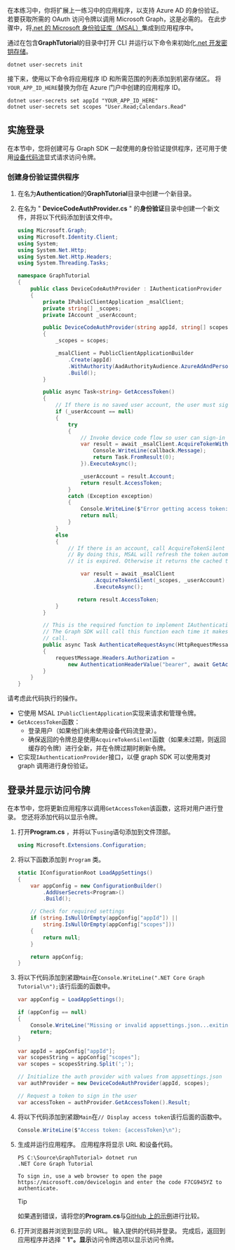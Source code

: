 <!-- markdownlint-disable MD002 MD041 -->

在本练习中，你将扩展上一练习中的应用程序，以支持 Azure AD 的身份验证。 若要获取所需的 OAuth 访问令牌以调用 Microsoft Graph，这是必需的。 在此步骤中，将[.net 的 Microsoft 身份验证库（MSAL）](https://github.com/AzureAD/microsoft-authentication-library-for-dotnet)集成到应用程序中。

通过在包含**GraphTutorial**的目录中打开 CLI 并运行以下命令来初始化[.net 开发密钥存储](https://docs.microsoft.com/aspnet/core/security/app-secrets)。

```Shell
dotnet user-secrets init
```

接下来，使用以下命令将应用程序 ID 和所需范围的列表添加到机密存储区。 将`YOUR_APP_ID_HERE`替换为你在 Azure 门户中创建的应用程序 ID。

```Shell
dotnet user-secrets set appId "YOUR_APP_ID_HERE"
dotnet user-secrets set scopes "User.Read;Calendars.Read"
```

## <a name="implement-sign-in"></a>实施登录

在本节中，您将创建可与 Graph SDK 一起使用的身份验证提供程序，还可用于使用[设备代码流](https://docs.microsoft.com/azure/active-directory/develop/v2-oauth2-device-code)显式请求访问令牌。

### <a name="create-an-authentication-provider"></a>创建身份验证提供程序

1. 在名为**Authentication**的**GraphTutorial**目录中创建一个新目录。
1. 在名为 " **DeviceCodeAuthProvider.cs** " 的**身份验证**目录中创建一个新文件，并将以下代码添加到该文件中。

    ```csharp
    using Microsoft.Graph;
    using Microsoft.Identity.Client;
    using System;
    using System.Net.Http;
    using System.Net.Http.Headers;
    using System.Threading.Tasks;

    namespace GraphTutorial
    {
        public class DeviceCodeAuthProvider : IAuthenticationProvider
        {
            private IPublicClientApplication _msalClient;
            private string[] _scopes;
            private IAccount _userAccount;

            public DeviceCodeAuthProvider(string appId, string[] scopes)
            {
                _scopes = scopes;

                _msalClient = PublicClientApplicationBuilder
                    .Create(appId)
                    .WithAuthority(AadAuthorityAudience.AzureAdAndPersonalMicrosoftAccount, true)
                    .Build();
            }

            public async Task<string> GetAccessToken()
            {
                // If there is no saved user account, the user must sign-in
                if (_userAccount == null)
                {
                    try
                    {
                        // Invoke device code flow so user can sign-in with a browser
                        var result = await _msalClient.AcquireTokenWithDeviceCode(_scopes, callback => {
                            Console.WriteLine(callback.Message);
                            return Task.FromResult(0);
                        }).ExecuteAsync();

                        _userAccount = result.Account;
                        return result.AccessToken;
                    }
                    catch (Exception exception)
                    {
                        Console.WriteLine($"Error getting access token: {exception.Message}");
                        return null;
                    }
                }
                else
                {
                    // If there is an account, call AcquireTokenSilent
                    // By doing this, MSAL will refresh the token automatically if
                    // it is expired. Otherwise it returns the cached token.

                        var result = await _msalClient
                            .AcquireTokenSilent(_scopes, _userAccount)
                            .ExecuteAsync();

                       return result.AccessToken;
                }
            }

            // This is the required function to implement IAuthenticationProvider
            // The Graph SDK will call this function each time it makes a Graph
            // call.
            public async Task AuthenticateRequestAsync(HttpRequestMessage requestMessage)
            {
                requestMessage.Headers.Authorization =
                    new AuthenticationHeaderValue("bearer", await GetAccessToken());
            }
        }
    }
    ```

请考虑此代码执行的操作。

- 它使用 MSAL `IPublicClientApplication`实现来请求和管理令牌。
- `GetAccessToken`函数：
  - 登录用户（如果他们尚未使用设备代码流登录）。
  - 确保返回的令牌总是使用`AcquireTokenSilent`函数（如果未过期，则返回缓存的令牌）进行全新，并在令牌过期时刷新令牌。
- 它实现`IAuthenticationProvider`接口，以便 graph SDK 可以使用类对 graph 调用进行身份验证。

## <a name="sign-in-and-display-the-access-token"></a>登录并显示访问令牌

在本节中，您将更新应用程序以调用`GetAccessToken`该函数，这将对用户进行登录。 您还将添加代码以显示令牌。

1. 打开**Program.cs** ，并将以下`using`语句添加到文件顶部。

    ```csharp
    using Microsoft.Extensions.Configuration;
    ```

1. 将以下函数添加到 `Program` 类。

    ```csharp
    static IConfigurationRoot LoadAppSettings()
    {
        var appConfig = new ConfigurationBuilder()
            .AddUserSecrets<Program>()
            .Build();

        // Check for required settings
        if (string.IsNullOrEmpty(appConfig["appId"]) ||
            string.IsNullOrEmpty(appConfig["scopes"]))
        {
            return null;
        }

        return appConfig;
    }
    ```

1. 将以下代码添加到紧跟`Main`在`Console.WriteLine(".NET Core Graph Tutorial\n");`该行后面的函数中。

    ```csharp
    var appConfig = LoadAppSettings();

    if (appConfig == null)
    {
        Console.WriteLine("Missing or invalid appsettings.json...exiting");
        return;
    }

    var appId = appConfig["appId"];
    var scopesString = appConfig["scopes"];
    var scopes = scopesString.Split(';');

    // Initialize the auth provider with values from appsettings.json
    var authProvider = new DeviceCodeAuthProvider(appId, scopes);

    // Request a token to sign in the user
    var accessToken = authProvider.GetAccessToken().Result;
    ```

1. 将以下代码添加到紧跟`Main`在`// Display access token`该行后面的函数中。

    ```csharp
    Console.WriteLine($"Access token: {accessToken}\n");
    ```

1. 生成并运行应用程序。 应用程序将显示 URL 和设备代码。

    ```Shell
    PS C:\Source\GraphTutorial> dotnet run
    .NET Core Graph Tutorial

    To sign in, use a web browser to open the page https://microsoft.com/devicelogin and enter the code F7CG945YZ to authenticate.
    ```

    > [!TIP]
    > 如果遇到错误，请将您的**Program.cs**与[GitHub 上的示例](https://github.com/microsoftgraph/msgraph-training-dotnet-core/blob/master/demos/01-create-app/GraphTutorial/Program.cs)进行比较。

1. 打开浏览器并浏览到显示的 URL。 输入提供的代码并登录。 完成后，返回到应用程序并选择 " **1"。显示**访问令牌选项以显示访问令牌。
